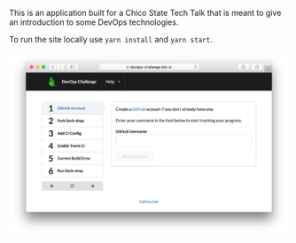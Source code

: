 This is an application built for a Chico State Tech Talk that is meant to give an introduction to some DevOps technologies.

To run the site locally use `yarn install` and `yarn start`.

![Preview](img/devops-challenge.png)
